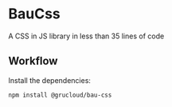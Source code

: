 # BauCss

A CSS in JS library in less than 35 lines of code

## Workflow

Install the dependencies:

```sh
npm install @grucloud/bau-css
```
